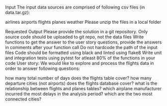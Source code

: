 
Input
The input data sources are comprised of following csv files (in data.tar.gz):

airlines
airports
flights
planes
weather
Please unzip the files in a local folder

Requested Output
Please provide the solution in a git repository. Only source code should be uploaded to git repo, not the data files
Write functions to get the answer to the user story questions, provide the answers in comments after your function call
Do not hardcode the path of the input files
Code should be formatted using black and linted using flake8
Write unit and integration tests using pytest for atleast 80% of the functions in your code
User story:
We would like to explore and process the flights data in order to answer following questions:

how many total number of days does the flights table cover?
how many departure cities (not airports) does the flights database cover?
what is the relationship between flights and planes tables?
which airplane manufacturer incurred the most delays in the analysis period?
which are the two most connected cities?

